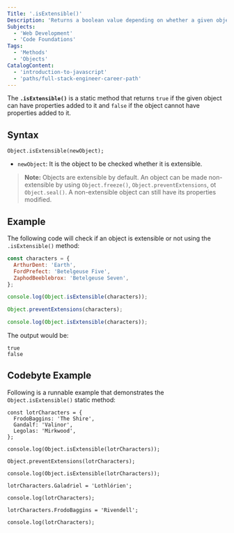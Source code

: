 ```yaml
---
Title: '.isExtensible()'
Description: 'Returns a boolean value depending on whether a given object can have properties added to it.'
Subjects:
  - 'Web Development'
  - 'Code Foundations'
Tags:
  - 'Methods'
  - 'Objects'
CatalogContent:
  - 'introduction-to-javascript'
  - 'paths/full-stack-engineer-career-path'
---
```


The **`.isExtensible()`** is a static method that returns `true` if the given object can have properties added to it and `false` if the object cannot have properties added to it.

## Syntax

```pseudo
Object.isExtensible(newObject);
```

- `newObject`: It is the object to be checked whether it is extensible.

> **Note:** Objects are extensible by default. An object can be made non-extensible by using `Object.freeze()`, `Object.preventExtensions`, ot `Object.seal()`. A non-extensible object can still have its properties modified.

## Example

The following code will check if an object is extensible or not using the `.isExtensible()` method:

```js
const characters = {
  ArthurDent: 'Earth',
  FordPrefect: 'Betelgeuse Five',
  ZaphodBeeblebrox: 'Betelgeuse Seven',
};

console.log(Object.isExtensible(characters));

Object.preventExtensions(characters);

console.log(Object.isExtensible(characters));
```

The output would be:

```shell
true
false
```

## Codebyte Example

Following is a runnable example that demonstrates the `Object.isExtensible()` static method:

```codebyte/javascript
const lotrCharacters = {
  FrodoBaggins: 'The Shire',
  Gandalf: 'Valinor',
  Legolas: 'Mirkwood',
};

console.log(Object.isExtensible(lotrCharacters));

Object.preventExtensions(lotrCharacters);

console.log(Object.isExtensible(lotrCharacters));

lotrCharacters.Galadriel = 'Lothlórien';

console.log(lotrCharacters);

lotrCharacters.FrodoBaggins = 'Rivendell';

console.log(lotrCharacters);
```
